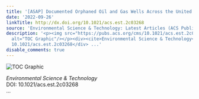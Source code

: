 ```yaml
---
title: '[ASAP] Documented Orphaned Oil and Gas Wells Across the United States'
date: '2022-09-26'
linkTitle: http://dx.doi.org/10.1021/acs.est.2c03268
source: 'Environmental Science & Technology: Latest Articles (ACS Publications)'
description: '<p><img src="https://pubs.acs.org/cms/10.1021/acs.est.2c03268/asset/images/medium/es2c03268_0005.gif"
  alt="TOC Graphic"/></p><div><cite>Environmental Science & Technology</cite></div><div>DOI:
  10.1021/acs.est.2c03268</div> ...'
disable_comments: true
---
```

<p><img src="https://pubs.acs.org/cms/10.1021/acs.est.2c03268/asset/images/medium/es2c03268_0005.gif" alt="TOC Graphic"/></p><div><cite>Environmental Science & Technology</cite></div><div>DOI: 10.1021/acs.est.2c03268</div> ...